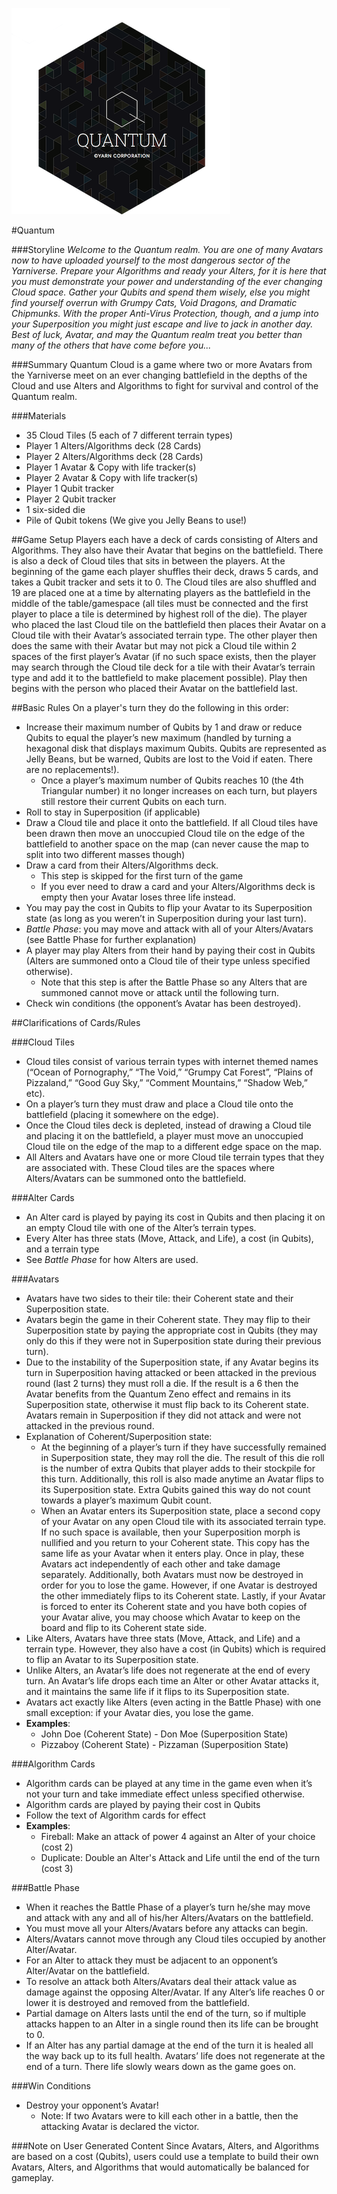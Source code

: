 ![alt text](https://github.com/yarn-co/quantum/blob/master/QuantumLogo.png "Quantum Logo")

#Quantum

###Storyline
_Welcome to the Quantum realm. You are one of many Avatars now to have uploaded yourself to the most dangerous sector of the Yarniverse. Prepare your Algorithms and ready your Alters, for it is here that you must demonstrate your power and understanding of the ever changing Cloud space. Gather your Qubits and spend them wisely, else you might find yourself overrun with Grumpy Cats, Void Dragons, and Dramatic Chipmunks. With the proper Anti-Virus Protection, though, and a jump into your Superposition you might just escape and live to jack in another day. Best of luck, Avatar, and may the Quantum realm treat you better than many of the others that have come before you..._

###Summary
Quantum Cloud is a game where two or more Avatars from the Yarniverse meet on an ever changing battlefield in the depths of the Cloud and use Alters and Algorithms to fight for survival and control of the Quantum realm.

###Materials
* 35 Cloud Tiles (5 each of 7 different terrain types)
* Player 1 Alters/Algorithms deck (28 Cards)
* Player 2 Alters/Algorithms deck (28 Cards)
* Player 1 Avatar & Copy with life tracker(s)
* Player 2 Avatar & Copy with life tracker(s)
* Player 1 Qubit tracker
* Player 2 Qubit tracker
* 1 six-sided die
* Pile of Qubit tokens (We give you Jelly Beans to use!)

##Game Setup
Players each have a deck of cards consisting of Alters and Algorithms. They also have their Avatar that begins on the battlefield. There is also a deck of Cloud tiles that sits in between the players. At the beginning of the game each player shuffles their deck, draws 5 cards, and takes a Qubit tracker and sets it to 0. The Cloud tiles are also shuffled and 19 are placed one at a time by alternating players as the battlefield in the middle of the table/gamespace (all tiles must be connected and the first player to place a tile is determined by highest roll of the die). The player who placed the last Cloud tile on the battlefield then places their Avatar on a Cloud tile with their Avatar’s associated terrain type. The other player then does the same with their Avatar but may not pick a Cloud tile within 2 spaces of the first player’s Avatar (if no such space exists, then the player may search through the Cloud tile deck for a tile with their Avatar’s terrain type and add it to the battlefield to make placement possible). Play then begins with the person who placed their Avatar on the battlefield last.

##Basic Rules
On a player's turn they do the following in this order:
* Increase their maximum number of Qubits by 1 and draw or reduce Qubits to equal the player’s new maximum (handled by turning a hexagonal disk that displays maximum Qubits. Qubits are represented as Jelly Beans, but be warned, Qubits are lost to the Void if eaten. There are no replacements!). 
	* Once a player’s maximum number of Qubits reaches 10 (the 4th Triangular number) it no longer increases on each turn, but players still restore their current Qubits on each turn.
* Roll to stay in Superposition (if applicable)
* Draw a Cloud tile and place it onto the battlefield. If all Cloud tiles have been drawn then move an unoccupied Cloud tile on the edge of the battlefield to another space on the map (can never cause the map to split into two different masses though)
* Draw a card from their Alters/Algorithms deck.
	* This step is skipped for the first turn of the game
	* If you ever need to draw a card and your Alters/Algorithms deck is empty then your Avatar loses three life instead.
* You may pay the cost in Qubits to flip your Avatar to its Superposition state (as long as you weren’t in Superposition during your last turn).
* _Battle Phase_: you may move and attack with all of your Alters/Avatars (see Battle Phase for further explanation)
* A player may play Alters from their hand by paying their cost in Qubits (Alters are summoned onto a Cloud tile of their type unless specified otherwise).
	* Note that this step is after the Battle Phase so any Alters that are summoned cannot move or attack until the following turn.
* Check win conditions (the opponent’s Avatar has been destroyed).

##Clarifications of Cards/Rules

###Cloud Tiles
* Cloud tiles consist of various terrain types with internet themed names (“Ocean of Pornography,” “The Void,” “Grumpy Cat Forest”, “Plains of Pizzaland,” “Good Guy Sky,” “Comment Mountains,” “Shadow Web,” etc).
* On a player’s turn they must draw and place a Cloud tile onto the battlefield (placing it somewhere on the edge).
* Once the Cloud tiles deck is depleted, instead of drawing a Cloud tile and placing it on the battlefield, a player must move an unoccupied Cloud tile on the edge of the map to a different edge space on the map.
* All Alters and Avatars have one or more Cloud tile terrain types that they are associated with. These Cloud tiles are the spaces where Alters/Avatars can be summoned onto the battlefield.

###Alter Cards
* An Alter card is played by paying its cost in Qubits and then placing it on an empty Cloud tile with one of the Alter’s terrain types.
* Every Alter has three stats (Move, Attack, and Life), a cost (in Qubits), and a terrain type
* See _Battle Phase_ for how Alters are used.

###Avatars
* Avatars have two sides to their tile: their Coherent state and their Superposition state.
* Avatars begin the game in their Coherent state. They may flip to their Superposition state by paying the appropriate cost in Qubits (they may only do this if they were not in Superposition state during their previous turn). 
* Due to the instability of the Superposition state, if any Avatar begins its turn in Superposition having attacked or been attacked in the previous round (last 2 turns) they must roll a die. If the result is a 6 then the Avatar benefits from the Quantum Zeno effect and remains in its Superposition state, otherwise it must flip back to its Coherent state. Avatars remain in Superposition if they did not attack and were not attacked in the previous round.
* Explanation of Coherent/Superposition state:
	* At the beginning of a player’s turn if they have successfully remained in Superposition state, they may roll the die. The result of this die roll is the number of extra Qubits that player adds to their stockpile for this turn. Additionally, this roll is also made anytime an Avatar flips to its Superposition state. Extra Qubits gained this way do not count towards a player’s maximum Qubit count. 
	* When an Avatar enters its Superposition state, place a second copy of your Avatar on any open Cloud tile with its associated terrain type. If no such space is available, then your Superposition morph is nullified and you return to your Coherent state. This copy has the same life as your Avatar when it enters play. Once in play, these Avatars act independently of each other and take damage separately. Additionally, both Avatars must now be destroyed in order for you to lose the game. However, if one Avatar is destroyed the other immediately flips to its Coherent state. Lastly, if your Avatar is forced to enter its Coherent state and you have both copies of your Avatar alive, you may choose which Avatar to keep on the board and flip to its Coherent state side. 
* Like Alters, Avatars have three stats (Move, Attack, and Life) and a terrain type. However, they also have a cost (in Qubits) which is required to flip an Avatar to its Superposition state.
* Unlike Alters, an Avatar’s life does not regenerate at the end of every turn. An Avatar’s life drops each time an Alter or other Avatar attacks it, and it maintains the same life if it flips to its Superposition state. 
* Avatars act exactly like Alters (even acting in the Battle Phase) with one small exception: if your Avatar dies, you lose the game.
* __Examples__: 
	* John Doe (Coherent State) - Don Moe (Superposition State)
	* Pizzaboy (Coherent State) - Pizzaman (Superposition State)

###Algorithm Cards
* Algorithm cards can be played at any time in the game even when it’s not your turn and take immediate effect unless specified otherwise.
* Algorithm cards are played by paying their cost in Qubits
* Follow the text of Algorithm cards for effect
* __Examples__:
	* Fireball: Make an attack of power 4 against an Alter of your choice (cost 2)
	* Duplicate: Double an Alter's Attack and Life until the end of the turn (cost 3)

###Battle Phase
* When it reaches the Battle Phase of a player’s turn he/she may move and attack with any and all of his/her Alters/Avatars on the battlefield.
* You must move all your Alters/Avatars before any attacks can begin.
* Alters/Avatars cannot move through any Cloud tiles occupied by another Alter/Avatar.
* For an Alter to attack they must be adjacent to an opponent’s Alter/Avatar on the battlefield.
* To resolve an attack both Alters/Avatars deal their attack value as damage against the opposing Alter/Avatar. If any Alter’s life reaches 0 or lower it is destroyed and removed from the battlefield.
* Partial damage on Alters lasts until the end of the turn, so if multiple attacks happen to an Alter in a single round then its life can be brought to 0.
* If an Alter has any partial damage at the end of the turn it is healed all the way back up to its full health.
Avatars’ life does not regenerate at the end of a turn. There life slowly wears down as the game goes on.

###Win Conditions
* Destroy your opponent’s Avatar! 
	* Note: If two Avatars were to kill each other in a battle, then the attacking Avatar is declared the victor.

###Note on User Generated Content
Since Avatars, Alters, and Algorithms are based on a cost (Qubits), users could use a template to build their own Avatars, Alters, and Algorithms that would automatically be balanced for gameplay.
